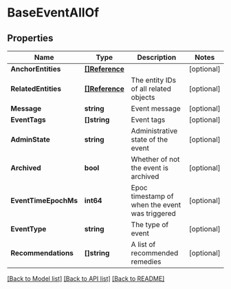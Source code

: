 # BaseEventAllOf

## Properties

Name | Type | Description | Notes
------------ | ------------- | ------------- | -------------
**AnchorEntities** | [**[]Reference**](Reference.md) |  | [optional] 
**RelatedEntities** | [**[]Reference**](Reference.md) | The entity IDs of all related objects | [optional] 
**Message** | **string** | Event message | [optional] 
**EventTags** | **[]string** | Event tags | [optional] 
**AdminState** | **string** | Administrative state of the event | [optional] 
**Archived** | **bool** | Whether of not the event is archived | [optional] 
**EventTimeEpochMs** | **int64** | Epoc timestamp of when the event was triggered | [optional] 
**EventType** | **string** | The type of event | [optional] 
**Recommendations** | **[]string** | A list of recommended remedies | [optional] 

[[Back to Model list]](../README.md#documentation-for-models) [[Back to API list]](../README.md#documentation-for-api-endpoints) [[Back to README]](../README.md)


